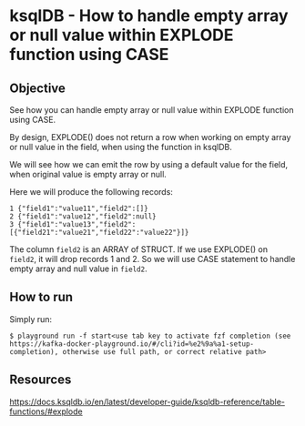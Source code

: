 # ksqlDB - How to handle empty array or null value within EXPLODE function using CASE

## Objective

See how you can handle empty array or null value within EXPLODE function using CASE.

By design, EXPLODE() does not return a row when working on empty array or null value in the field, when using the function in ksqlDB.

We will see how we can emit the row by using a default value for the field, when original value is empty array or null.

Here we will produce the following records:
```
1 {"field1":"value11","field2":[]}
2 {"field1":"value12","field2":null}
3 {"field1":"value13","field2":[{"field21":"value21","field22":"value22"}]}
```
The column `field2` is an ARRAY of STRUCT. If we use EXPLODE() on `field2`, it will drop records 1 and 2.
So we will use CASE statement to handle empty array and null value in `field2`.

## How to run

Simply run:

```
$ playground run -f start<use tab key to activate fzf completion (see https://kafka-docker-playground.io/#/cli?id=%e2%9a%a1-setup-completion), otherwise use full path, or correct relative path>
```

## Resources
https://docs.ksqldb.io/en/latest/developer-guide/ksqldb-reference/table-functions/#explode

